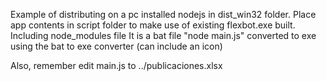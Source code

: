 Example of distributing on a pc installed nodejs in dist_win32 folder.
Place app contents in script folder to make use of existing flexbot.exe built.
Including node_modules file
It is a bat file "node main.js" converted to exe using the bat to exe converter (can include an icon)

Also, remember edit main.js to ../publicaciones.xlsx